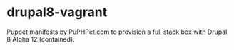 drupal8-vagrant
===============

Puppet manifests by PuPHPet.com to provision a full stack box with Drupal 8 Alpha 12 (contained).
